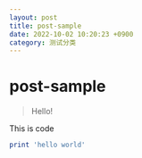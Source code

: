 ```yaml
---
layout: post
title: post-sample
date: 2022-10-02 10:20:23 +0900
category: 测试分类
---
```

# post-sample
> Hello!

This is code
```ruby
print 'hello world'
```
